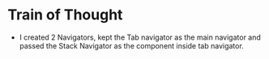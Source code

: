# Train of Thought
- I created 2 Navigators, kept the Tab navigator as the main navigator and passed the Stack Navigator as the component inside tab navigator.